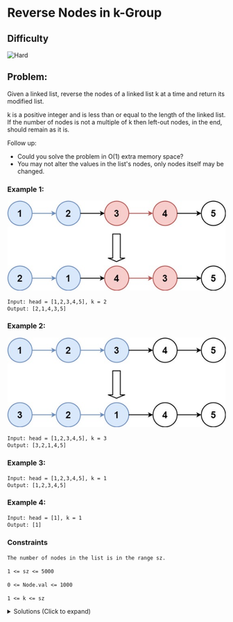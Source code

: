 # Reverse Nodes in k-Group

## Difficulty

![Hard](https://img.shields.io/badge/hard-d9534f?style=for-the-badge&logoColor=white)

## Problem:

Given a linked list, reverse the nodes of a linked list k at a time and return its modified list.

k is a positive integer and is less than or equal to the length of the linked list. If the number of nodes is not a multiple of k then left-out nodes, in the end, should remain as it is.

Follow up:

- Could you solve the problem in O(1) extra memory space?
- You may not alter the values in the list's nodes, only nodes itself may be changed.

### Example 1:

![Example 1](./images/example-1.jpg)

```
Input: head = [1,2,3,4,5], k = 2
Output: [2,1,4,3,5]
```

### Example 2:

![Example 2](./images/example-2.jpg)

```
Input: head = [1,2,3,4,5], k = 3
Output: [3,2,1,4,5]
```

### Example 3:

```
Input: head = [1,2,3,4,5], k = 1
Output: [1,2,3,4,5]
```

### Example 4:

```
Input: head = [1], k = 1
Output: [1]
```

### Constraints

`The number of nodes in the list is in the range sz.`

`1 <= sz <= 5000`

`0 <= Node.val <= 1000`

`1 <= k <= sz`

<details>
  <summary>Solutions (Click to expand)</summary>

### Explanation

##### Reverse List Segments with Pointers

If we already know how to reverse a Linked List then we can easily node segments of `k` length and relink them to the bigger containing list with pointers. For example:

```
k = 3

1 -> 2 -> 3 -> 4 -> 5
```

If we want to reverse the first group of nodes `1 -> 2` to `2 -> 1` we'll need pointers that reference the node before and the node after the group. These nodes can be called `prev` and `next`

Note: If we are at the beginning of the list `prev` will be a new dummy node. The new dummy node will point to the head of the next reversed group.

```
prev = 0 // dummy node
next = 3

0   1 -> 2 -> 3 -> 4 -> 5
^              ^
```

Once the group of node are reversed, we'll need a reference to `2` or the previously last node of the group. Our `prev` node will be linked to `2`.

We'll also need a reference to `1` the previously first node of the group. Our `1` node will be linked to head of the next group.

```
prev = 0 // dummy node
next = 3

0 -> 2 -> 1    3 -> 4 -> 5    // 1 and 3 have not been linked
^              ^
```

Once we have relinked the group to the main list, we need a reference to the current node of `next`, `3`. This is the head of the next group that we'll need to reverse. We can then advance the `next` pointer `k` steps or until `next` becomes `null`. Our `prev` will then be `1` the last node of the group we just reversed.

``

```
prev = 1
next = 5

0 -> 2 -> 1    3 -> 4 -> 5
          ^              ^
```

The node group starting at `3` will then be reversed

```
prev = 1
next = 5

0 -> 2 -> 1    4 -> 3    5
          ^              ^
```

`prev`, the reference to `1`, will be linked to the head of the next revered group `4`, and `3` will be linked to `next` our reference to `5`.

```
prev = 1
next = 5

0 -> 2 -> 1 -> 4 -> 3 -> 5
          ^              ^
```

Time: `O(N*K)` Where `N` is the length of the List and `K` is `k`

Space: `O(1)`

- [JavaScript](./reverse-nodes-in-k-group.js)
- [TypeScript](./reverse-nodes-in-k-group.ts)
- [Java](./reverse-nodes-in-k-group.java)
- [Go](./reverse-nodes-in-k-group.go)
</details>
